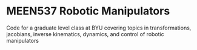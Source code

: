 # MEEN537 Robotic Manipulators

Code for a graduate level class at BYU covering topics in transformations, jacobians, inverse kinematics, dynamics, and control of robotic manipulators
